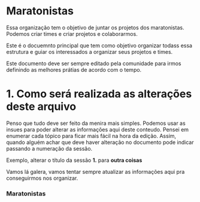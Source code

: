 # Maratonistas

Essa organização tem o objetivo de juntar os projetos dos maratonistas. Podemos criar times e criar projetos e colaborarmos.

Este é o docuemnto principal que tem como objetivo organizar todass essa estrutura e guiar os interessados a organizar seus projetos e times.

Este documento deve ser sempre editado pela comunidade para irmos definindo as melhores prátias de acordo com o tempo.

# 1. Como será realizada as alterações deste arquivo

Penso que tudo deve ser feito da menira mais simples. Podemos usar as insues para poder alterar as informações aqui deste conteudo. Pensei em enumerar cada tópico para ficar mais fácil na hora da edição. Assim, quando alguém achar que deve haver alteração no documento pode indicar passando a numeração da sessão. 

Exemplo, alterar o título da sessão **1.** para **outra coisas**


Vamos lá galera, vamos tentar sempre atualizar as informações aqui pra conseguirmos nos organizar.
### Maratonistas
